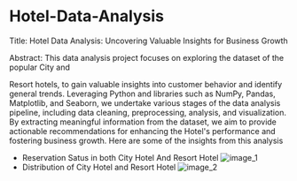 # Hotel-Data-Analysis
Title: Hotel Data Analysis: Uncovering Valuable Insights for Business Growth

Abstract: This data analysis project focuses on exploring the dataset of the popular City and

Resort hotels, to gain valuable insights into customer behavior and 
identify general trends. Leveraging Python and libraries such as NumPy, Pandas, Matplotlib, and Seaborn, we undertake various stages of the data analysis pipeline, including data cleaning, preprocessing, analysis, and visualization. By extracting meaningful information from the dataset, 
we aim to provide actionable recommendations for enhancing the Hotel's performance and fostering business growth.
Here are some of the insights from this analysis
* Reservation Satus in both City Hotel And Resort Hotel
  ![image_1](https://github.com/vaibhavUsa05/Hotel-Data-Analysis/assets/108454407/37b2adcb-2121-488f-b271-ae87bfa5792c)
* Distribution of City Hotel and Resort Hotel
   ![image_2](https://github.com/vaibhavUsa05/Hotel-Data-Analysis/assets/108454407/7570f180-79fe-4c60-8129-01c9fde68dd2)
